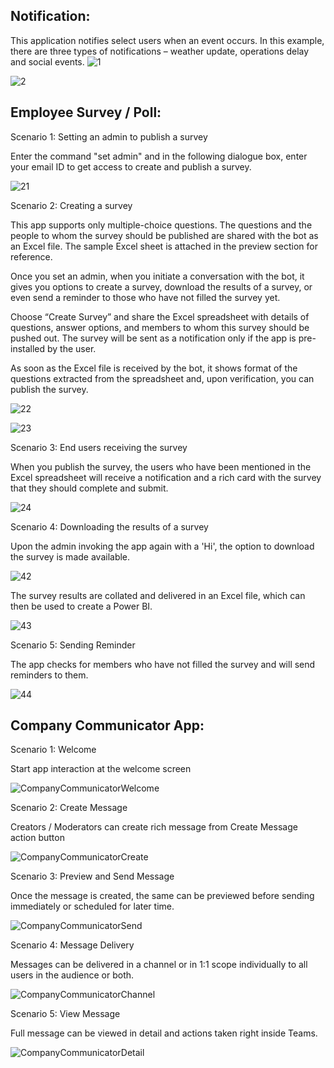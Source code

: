 ﻿## Notification:

This application notifies select users when an event occurs. In this example, there are three types of notifications – weather update, operations delay and social events.
![1](Images/1.png)

![2](Images/2.png)

## Employee Survey / Poll:

Scenario 1: Setting an admin to publish a survey 

Enter the command "set admin" and in the following dialogue box, enter your email ID to get access to create and publish a survey. 

![21](Images/21.png)

Scenario 2: Creating a survey 

This app supports only multiple-choice questions. The questions and the people to whom the survey should be published are shared with the bot as an Excel file. The sample Excel sheet is attached in the preview section for reference. 

Once you set an admin, when you initiate a conversation with the bot, it gives you options to create a survey, download the results of a survey, or even send a reminder to those who have not filled the survey yet.

Choose “Create Survey” and share the Excel spreadsheet with details of questions, answer options, and members to whom this survey should be pushed out. The survey will be sent as a notification only if the app is pre-installed by the user. 

As soon as the Excel file is received by the bot, it shows format of the questions extracted from the spreadsheet and, upon verification, you can publish the survey.

![22](Images/22.png)

![23](Images/23.png)


Scenario 3: End users receiving the survey

When you publish the survey, the users who have been mentioned in the Excel spreadsheet will receive a notification and a rich card with the survey that they should complete and submit.

![24](Images/24.png)


Scenario 4: Downloading the results of a survey

Upon the admin invoking the app again with a 'Hi', the option to download the survey is made available.

![42](Images/42.png)

The survey results are collated and delivered in an Excel file, which can then be used to create a Power BI.

![43](Images/43.png)

Scenario 5: Sending Reminder

The app checks for members who have not filled the survey and will send reminders to them.

![44](Images/44.png)

## Company Communicator App:

Scenario 1: Welcome

Start app interaction at the welcome screen

![CompanyCommunicatorWelcome](Images/CompanyCommunicatorWelcome.PNG)

Scenario 2: Create Message

Creators / Moderators can create rich message from Create Message action button

![CompanyCommunicatorCreate](Images/CompanyCommunicatorCreate.PNG)

Scenario 3: Preview and Send Message

Once the message is created, the same can be previewed before sending immediately or scheduled for later time.

![CompanyCommunicatorSend](Images/CompanyCommunicatorSend.PNG)

Scenario 4: Message Delivery

Messages can be delivered in a channel or in 1:1 scope individually to all users in the audience or both.

![CompanyCommunicatorChannel](Images/CompanyCommunicatorChannel.PNG)

Scenario 5: View Message

Full message can be viewed in detail and actions taken right inside Teams.

![CompanyCommunicatorDetail](Images/CompanyCommunicatorDetail.PNG)
